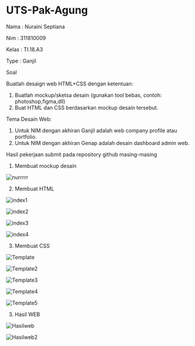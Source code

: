 # UTS-Pak-Agung

Nama  : Nuraini Septiana

Nim   : 311810009

Kelas : TI.18.A3

Type  : Ganjil

Soal

Buatlah desaign web HTML+CSS dengan ketentuan:
1. Buatlah mockup/sketsa desain (gunakan tool bebas, contoh: photoshop,figma,dll)
2. Buat HTML dan CSS berdasarkan mockup desain tersebut.

Tema Desain Web:
1. Untuk NIM dengan akhiran Ganjil adalah web company profile atau portfolio.
2. Untuk NIM dengan akhiran Genap adalah desain dashboard admin web.

Hasil pekerjaan submit pada repository github masing-masing

1. Membuat mockup desain

![nurrrrr](https://user-images.githubusercontent.com/46736283/80854368-759d3080-8bec-11ea-872f-891c6972e7c0.png)


2. Membuat HTML

![index1](https://user-images.githubusercontent.com/46736283/80854391-aed5a080-8bec-11ea-92a2-af3233d77a41.png)

![index2](https://user-images.githubusercontent.com/46736283/80854402-c9a81500-8bec-11ea-9015-9f3611a2a53b.png)

![index3](https://user-images.githubusercontent.com/46736283/80854408-e17f9900-8bec-11ea-8d67-ec3944e9ee0e.png)

![index4](https://user-images.githubusercontent.com/46736283/80854425-112ea100-8bed-11ea-9487-87de037b5f1c.png)


3. Membuat CSS

![Template](https://user-images.githubusercontent.com/46736283/80854437-31f6f680-8bed-11ea-968f-8c93244280f5.png)

![Template2](https://user-images.githubusercontent.com/46736283/80854449-4dfa9800-8bed-11ea-91ed-83157195fecc.png)

![Template3](https://user-images.githubusercontent.com/46736283/80854466-771b2880-8bed-11ea-9842-aa8d37424934.png)

![Template4](https://user-images.githubusercontent.com/46736283/80854480-8e5a1600-8bed-11ea-98c8-643f76beca29.png)

![Template5](https://user-images.githubusercontent.com/46736283/80854482-9b770500-8bed-11ea-99c5-a96fe1a97244.png)


3. Hasil WEB

![Hasilweb](https://user-images.githubusercontent.com/46736283/80854497-bf3a4b00-8bed-11ea-9952-709c0fea6c70.png)

![Hasilweb2](https://user-images.githubusercontent.com/46736283/80854511-e3962780-8bed-11ea-844b-3edcf1b3e862.png)
